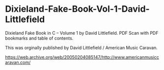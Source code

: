 # Dixieland-Fake-Book-Vol-1-David-Littlefield

Dixieland Fake Book in C – Volume 1 by David Littlefield. PDF Scan with PDF bookmarks and table of contents.

This was orginally published by David Littlefield / American Music Caravan.

https://web.archive.org/web/20050204085147/http://www.americanmusiccaravan.com/

